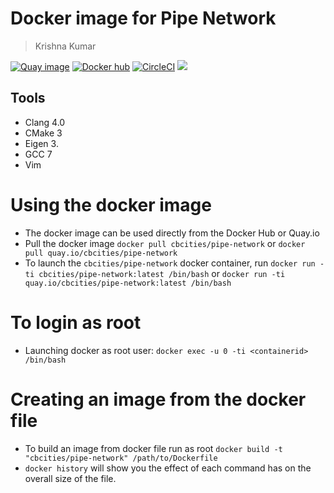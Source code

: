 # Docker image for Pipe Network
> Krishna Kumar

[![Quay image](https://img.shields.io/badge/quay--image-cbcities--pipe-network-ff69b4.svg)](https://quay.io/repository/cbcities/pipe-network)
[![Docker hub](https://img.shields.io/badge/docker--hub-cbcities--pipe-network-ff69b4.svg)](https://hub.docker.com/r/cbcities/pipe-network)
[![CircleCI](https://circleci.com/gh/cb-cities/pipe-network-container.svg?style=svg)](https://circleci.com/gh/cb-cities/pipe-network-container)
[![](https://images.microbadger.com/badges/image/cbcities/pipe-network.svg)](http://microbadger.com/images/cbcities/pipe-network)

## Tools
* Clang 4.0
* CMake 3
* Eigen 3.
* GCC 7
* Vim

# Using the docker image
* The docker image can be used directly from the Docker Hub or Quay.io
* Pull the docker image `docker pull cbcities/pipe-network` or `docker pull quay.io/cbcities/pipe-network`
* To launch the `cbcities/pipe-network`  docker container, run `docker run -ti cbcities/pipe-network:latest /bin/bash` or `docker run -ti quay.io/cbcities/pipe-network:latest /bin/bash`

# To login as root
* Launching docker as root user: `docker exec -u 0 -ti <containerid> /bin/bash`

# Creating an image from the docker file
* To build an image from docker file run as root `docker build -t "cbcities/pipe-network" /path/to/Dockerfile`
* `docker history` will show you the effect of each command has on the overall size of the file.
